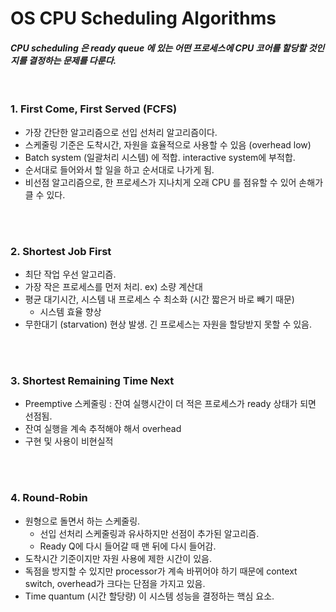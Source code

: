 # OS CPU Scheduling Algorithms
#### *CPU scheduling 은 ready queue 에 있는 어떤 프로세스에 CPU 코어를 할당할 것인지를 결정하는 문제를 다룬다.*
<br>

### 1. **First Come, First Served (FCFS)**
* 가장 간단한 알고리즘으로 선입 선처리 알고리즘이다. 
* 스케줄링 기준은 도착시간, 자원을 효율적으로 사용할 수 있음 (overhead low) 
* Batch system (일괄처리 시스템) 에 적합. interactive system에 부적합. 
* 순서대로 들어와서 할 일을 하고 순서대로 나가게 됨.
* 비선점 알고리즘으로, 한 프로세스가 지나치게 오래 CPU 를 점유할 수 있어 손해가 클 수 있다.

<br><br>

### 2. **Shortest Job First**
* 최단 작업 우선 알고리즘.
* 가장 작은 프로세스를 먼저 처리. ex) 소량 계산대
* 평균 대기시간, 시스템 내 프로세스 수 최소화 (시간 짧은거 바로 빼기 때문)
  * 시스템 효율 향상
* 무한대기 (starvation) 현상 발생. 긴 프로세스는 자원을 할당받지 못할 수 있음.

<br><br>

### 3. **Shortest Remaining Time Next**
- Preemptive 스케줄링 : 잔여 실행시간이 더 적은 프로세스가 ready 상태가 되면 선점됨.
- 잔여 실행을 계속 추적해야 해서 overhead
- 구현 및 사용이 비현실적

<br><br>

### 4. **Round-Robin**
- 원형으로 돌면서 하는 스케줄링.
    - 선입 선처리 스케줄링과 유사하지만 선점이 추가된 알고리즘.
    - Ready Q에 다시 들어갈 때 맨 뒤에 다시 들어감.
- 도착시간 기준이지만 자원 사용에 제한 시간이 있음.
- 독점을 방지할 수 있지만 processor가 계속 바뀌어야 하기 때문에 context switch, overhead가 크다는 단점을 가지고 있음.
- Time quantum (시간 할당량) 이 시스템 성능을 결정하는 핵심 요소.